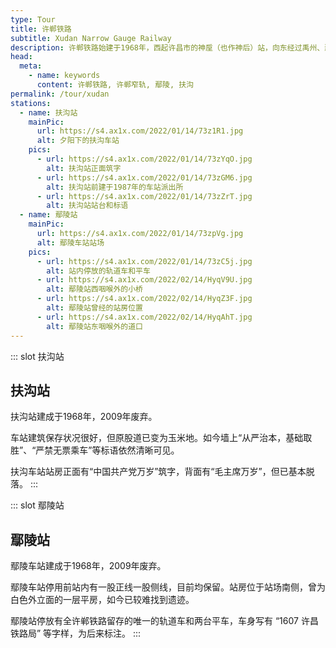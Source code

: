 ```yaml
---
type: Tour
title: 许郸铁路
subtitle: Xudan Narrow Gauge Railway
description: 许郸铁路始建于1968年，西起许昌市的神垕（也作神后）站，向东经过禹州、鄢陵、扶沟三县，在太康县转南向通往淮阳，再向西至郸城。1989年全线贯通，全长达235公里，是河南窄轨铁路网中最长的线路。许郸铁路有连接周口漯阜铁路的淮周线和服务矿山的凤翅山线、李庄线三条支线。运营期间，许郸铁路主要的货物是煤炭，其他货物包括铝矾土、建材、百货等，并开行了许昌至郸城间的客运列车。2009年前后，许郸铁路的客货运先后停运。2011年，许郸铁路郸城段一度被规划为观光铁路，但经营状况惨淡并很快停用。至2016年，原许郸铁路已有许昌、禹州、郸城等多段线路被拆除。在窄轨许郸铁路的线位上，河南省新规划了经由禹州、许昌、鄢陵、扶沟、太康至安徽亳州的准轨禹亳铁路，目前禹州至许昌段已开通运营。
head:
  meta:
    - name: keywords
      content: 许郸铁路, 许郸窄轨, 鄢陵, 扶沟
permalink: /tour/xudan
stations:
  - name: 扶沟站
    mainPic: 
      url: https://s4.ax1x.com/2022/01/14/73z1R1.jpg
      alt: 夕阳下的扶沟车站
    pics:
      - url: https://s4.ax1x.com/2022/01/14/73zYqO.jpg
        alt: 扶沟站正面筑字
      - url: https://s4.ax1x.com/2022/01/14/73zGM6.jpg
        alt: 扶沟站前建于1987年的车站派出所
      - url: https://s4.ax1x.com/2022/01/14/73zZrT.jpg
        alt: 扶沟站站台和标语
  - name: 鄢陵站
    mainPic: 
      url: https://s4.ax1x.com/2022/01/14/73zpVg.jpg
      alt: 鄢陵车站站场
    pics:
      - url: https://s4.ax1x.com/2022/01/14/73zC5j.jpg
        alt: 站内停放的轨道车和平车
      - url: https://s4.ax1x.com/2022/02/14/HyqV9U.jpg
        alt: 鄢陵站西咽喉外的小桥
      - url: https://s4.ax1x.com/2022/02/14/HyqZ3F.jpg
        alt: 鄢陵站曾经的站房位置
      - url: https://s4.ax1x.com/2022/02/14/HyqAhT.jpg
        alt: 鄢陵站东咽喉外的道口
---
```


::: slot 扶沟站
## 扶沟站

扶沟站建成于1968年，2009年废弃。

车站建筑保存状况很好，但原股道已变为玉米地。如今墙上“从严治本，基础取胜”、“严禁无票乘车”等标语依然清晰可见。

扶沟车站站房正面有“中国共产党万岁”筑字，背面有“毛主席万岁”，但已基本脱落。
:::

::: slot 鄢陵站
## 鄢陵站

鄢陵车站建成于1968年，2009年废弃。

鄢陵车站停用前站内有一股正线一股侧线，目前均保留。站房位于站场南侧，曾为白色外立面的一层平房，如今已较难找到遗迹。

鄢陵站停放有全许郸铁路留存的唯一的轨道车和两台平车，车身写有 “1607 许昌铁路局” 等字样，为后来标注。
:::
